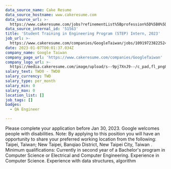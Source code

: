 ```yaml
---
data_source_name: Cake Resume
data_source_hostname: www.cakeresume.com
data_source_url: >-
  https://www.cakeresume.com/jobs?refinementList%5Bprofession%5D%5B0%5D=engineering_qa-engineer&refinementList%5Bsalary_type%5D=per_month&refinementList%5Bsalary_currency%5D=TWD&range%5Bsalary_range%5D%5Bmax%5D=600000
data_source_internal_id: '51563'
title: 'Student Training in Engineering Program (STEP) Intern, 2023'
job_url: >-
  https://www.cakeresume.com/companies/GoogleTaiwan/jobs/109197238225248966-student-training-in-engineering-program-step-intern-2023
date: 2023-01-07T00:01:37.034Z
company_name: Google Taiwan
company_page_url: 'https://www.cakeresume.com/companies/GoogleTaiwan'
company_logo_url: >-
  https://media.cakeresume.com/image/upload/s--9pj7XnJ9--/c_pad,fl_png8,h_200,w_200/v1568707905/symvi9tbcfy1zxem1zul.png
salary_text: TWD0 - TWD0
salary_currency: TWD
salary_type: per_month
salary_min: 0
salary_max: 0
location_list: []
job_tags: []
badges:
  - QA Engineer

---
```


Please complete your application before Jan 30, 2023. Google welcomes people with disabilities. Note: By applying to this position you will have an opportunity to share your preferred working location from the following: Taipei, Taiwan; New Taipei, Banqiao District, New Taipei City, Taiwan . Minimum qualifications: Currently in second year of a Bachelor's program in Computer Science or Electrical and Computer Engineering. Experience in Computer Science. Experience with data structures, algorithm